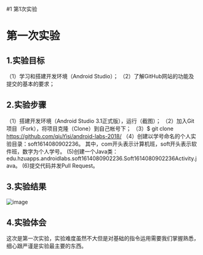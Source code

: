 #1 第1次实验
# 第一次实验
## 1.实验目标
（1）学习和搭建开发环境（Android Studio）；
（2）了解GitHub网站的功能及提交的基本的要求；
## 2.实验步骤
（1）搭建开发环境（Android Studio 3.1正式版），运行（截图）；
（2）加入Git项目（Fork），将项目克隆（Clone）到自己帐号下；
（3）$ git clone https://github.com/qiuYisi/android-labs-2018/
（4）创建以学号命名的个人实验目录：soft1614080902236。
 其中，com开头表示计算机班，soft开头表示软件班，数字为个人学号。
 (5)创建一个Java类：edu.hzuapps.androidlabs.soft1614080902236.Soft1614080902236Activity.java。
 (6)提交代码并发Pull Request。
## 3.实验结果
![image](https://github.com/qiuYisi/android-labs-2018/blob/02d058002d3012fd620ba09b9c6aac49ce30eb5d/soft1614080902236/soft1614080902236.jpg)
## 4.实验体会
这次是第一次实验，实验难度虽然不大但是对基础的指令运用需要我们掌握熟悉，细心跟严谨是实验最主要的东西。
